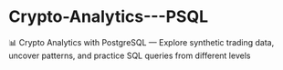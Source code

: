 # Crypto-Analytics---PSQL
📊 Crypto Analytics with PostgreSQL — Explore synthetic trading data, uncover patterns, and practice SQL queries from different levels
